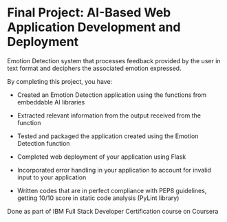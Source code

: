 # Final Project: AI-Based Web Application Development and Deployment

Emotion Detection system that processes feedback provided by the user in text format and deciphers the associated emotion expressed.

By completing this project, you have:

- Created an Emotion Detection application using the functions from embeddable AI libraries

- Extracted relevant information from the output received from the function

- Tested and packaged the application created using the Emotion Detection function

- Completed web deployment of your application using Flask

- Incorporated error handling in your application to account for invalid input to your application

- Written codes that are in perfect compliance with PEP8 guidelines, getting 10/10 score in static code analysis (PyLint library)

Done as part of IBM Full Stack Developer Certification course on Coursera
